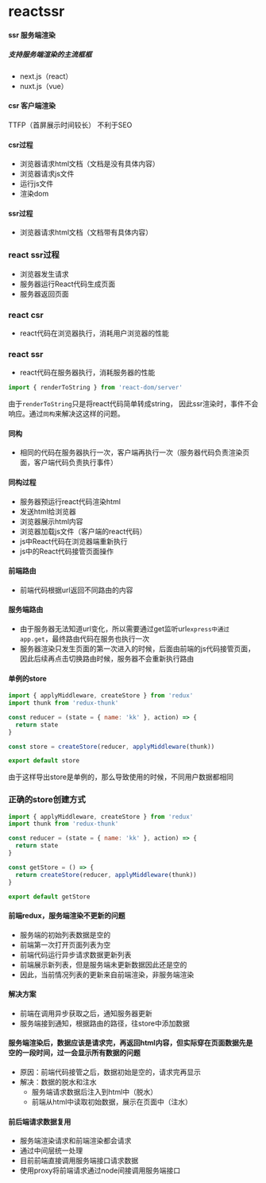 # reactssr

#### ssr 服务端渲染

##### 支持服务端渲染的主流框框
- next.js（react）
- nuxt.js（vue）

#### csr 客户端渲染
TTFP（首屏展示时间较长）
不利于SEO


#### csr过程
- 浏览器请求html文档（文档是没有具体内容）
- 浏览器请求js文件
- 运行js文件
- 渲染dom

#### ssr过程
- 浏览器请求html文档（文档带有具体内容）

### react ssr过程
- 浏览器发生请求
- 服务器运行React代码生成页面
- 服务器返回页面

### react csr
- react代码在浏览器执行，消耗用户浏览器的性能
  
### react ssr
- react代码在服务器执行，消耗服务器的性能


```javascript
import { renderToString } from 'react-dom/server'
```
由于`renderToString`只是将react代码简单转成string，
因此ssr渲染时，事件不会响应。通过`同构`来解决这这样的问题。

#### 同构
- 相同的代码在服务器执行一次，客户端再执行一次（服务器代码负责渲染页面，客户端代码负责执行事件）

#### 同构过程
- 服务器预运行react代码渲染html
- 发送html给浏览器
- 浏览器展示html内容
- 浏览器加载js文件（客户端的react代码）
- js中React代码在浏览器端重新执行
- js中的React代码接管页面操作

#### 前端路由
- 前端代码根据url返回不同路由的内容

#### 服务端路由
- 由于服务器无法知道url变化，所以需要通过get监听url`express中通过app.get`，最终路由代码在服务也执行一次
- 服务器渲染只发生页面的第一次进入的时候，后面由前端的js代码接管页面，因此后续再点击切换路由时候，服务器不会重新执行路由


#### 单例的store
``` javascript
import { applyMiddleware, createStore } from 'redux'
import thunk from 'redux-thunk'

const reducer = (state = { name: 'kk' }, action) => {
  return state
}

const store = createStore(reducer, applyMiddleware(thunk))

export default store
```

由于这样导出store是单例的，那么导致使用的时候，不同用户数据都相同

### 正确的store创建方式
``` javascript
import { applyMiddleware, createStore } from 'redux'
import thunk from 'redux-thunk'

const reducer = (state = { name: 'kk' }, action) => {
  return state
}

const getStore = () => {
  return createStore(reducer, applyMiddleware(thunk))
}

export default getStore
```

#### 前端redux，服务端渲染不更新的问题
- 服务端的初始列表数据是空的
- 前端第一次打开页面列表为空
- 前端代码运行异步请求数据更新列表
- 前端展示新列表，但是服务端未更新数据因此还是空的
- 因此，当前情况列表的更新来自前端渲染，非服务端渲染

#### 解决方案
- 前端在调用异步获取之后，通知服务器更新
- 服务端接到通知，根据路由的路径，往store中添加数据

#### 服务端渲染后，数据应该是请求完，再返回html内容，但实际穿在页面数据先是空的一段时间，过一会显示所有数据的问题
- 原因：前端代码接管之后，数据初始是空的，请求完再显示
- 解决：数据的脱水和注水
  - 服务端请求数据后注入到html中（脱水）
  - 前端从html中读取初始数据，展示在页面中（注水）
  
#### 前后端请求数据复用
- 服务端渲染请求和前端渲染都会请求
- 通过中间层统一处理
- 目前前端直接调用服务端接口请求数据
- 使用proxy将前端请求通过node间接调用服务端接口